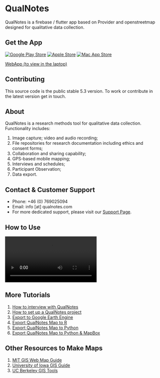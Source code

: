 # QualNotes

QualNotes is a firebase / flutter app based on Provider and openstreetmap  designed for qualitative data collection. 

## Get the App

[![Google Play Store](http://www.qualnotes.com/google-play-badge.png)](https://play.google.com/store/apps/details?id=com.qualnotes.qualnote)
[![Apple Store](http://www.qualnotes.com//apl_badge.svg)](https://apps.apple.com/app/qualnote/id1640227388)
[![Mac App Store](http://www.qualnotes.com//mac_app_store.png)](http://www.qualnotes.com/gotolead.html)

[WebApp (to view in the laptop)](https://qnweb-5f924.web.app/#/home)

## Contributing

This source code is the public stable 5.3 version. To work or contribute in the latest version get in touch.

## About

QualNotes is a research methods tool for qualitative data collection. Functionality includes:

1. Image capture; video and audio recording;
2. File repositories for research documentation including ethics and consent forms;
3. Collaboration and sharing capability;
4. GPS-based mobile mapping;
5. Interviews and schedules;
6. Participant Observation;
7. Data export.


## Contact & Customer Support

- Phone: +46 (0) 769025094
- Email: info [at] qualnotes.com
- For more dedicated support, please visit our [Support Page](https://www.qualnotes.com/support.html).

## How to Use

![Video Tutorial](http://qualnotes.com/video1.mp4)

## More Tutorials

1. [How to interview with QualNotes](https://www.youtube.com/watch?v=3ltrSlVqIPc&list=PL8Ob471RcQSBzixerWObV3aU8MJWLc21_&index=1&ab_channel=JoseOriolLopezBerengueres)
2. [How to set up a QualNotes project](https://www.youtube.com/watch?v=Ip1kO8VPnUo&list=PL8Ob471RcQSBzixerWObV3aU8MJWLc21_&index=2&ab_channel=JoseOriolLopezBerengueres)
3. [Export to Google Earth Engine](https://code.earthengine.google.com/32b5863e3026a28b167234ab79e03521)
4. [Export QualNotes Map to R](https://www.kaggle.com/harriken/gis-filed-data-collection-app-export)
5. [Export QualNotes Map to Python](https://www.kaggle.com/code/harriken/notebookad7b05f63b)
6. [Export QualNotes Map to Python & MapBox](https://www.kaggle.com/harriken/export-qualnotes-map-to-mapbox)


## Other Resources to Make Maps

1. [MIT GIS Web Map Guide](https://libguides.mit.edu/gis/webmap)
2. [University of Iowa GIS Guide](https://guides.lib.uiowa.edu/c.php?g=132116&p=2713587)
3. [UC Berkeley GIS Tools](https://guides.lib.berkeley.edu/gis/tools)
